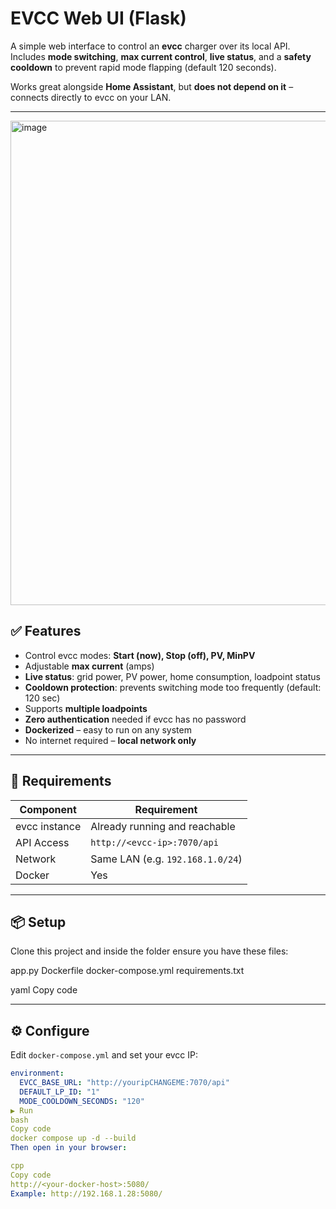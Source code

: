 # EVCC Web UI (Flask)

A simple web interface to control an **evcc** charger over its local API.  
Includes **mode switching**, **max current control**, **live status**, and a **safety cooldown** to prevent rapid mode flapping (default 120 seconds).

Works great alongside **Home Assistant**, but **does not depend on it** – connects directly to evcc on your LAN.

---

<img width="1891" height="775" alt="image" src="https://github.com/user-attachments/assets/a3915b60-4210-4b24-8932-af2d1f8e08f2" />



## ✅ Features

- Control evcc modes: **Start (now), Stop (off), PV, MinPV**
- Adjustable **max current** (amps)
- **Live status**: grid power, PV power, home consumption, loadpoint status
- **Cooldown protection**: prevents switching mode too frequently (default: 120 sec)
- Supports **multiple loadpoints**
- **Zero authentication** needed if evcc has no password
- **Dockerized** – easy to run on any system
- No internet required – **local network only**

---

## 🚀 Requirements

| Component       | Requirement                     |
|-----------------|----------------------------------|
| evcc instance   | Already running and reachable   |
| API Access      | `http://<evcc-ip>:7070/api`     |
| Network         | Same LAN (e.g. `192.168.1.0/24`) |
| Docker          | Yes                             |

---

## 📦 Setup

Clone this project and inside the folder ensure you have these files:

app.py
Dockerfile
docker-compose.yml
requirements.txt

yaml
Copy code

---

## ⚙️ Configure

Edit `docker-compose.yml` and set your evcc IP:

```yaml
environment:
  EVCC_BASE_URL: "http://youripCHANGEME:7070/api"
  DEFAULT_LP_ID: "1"
  MODE_COOLDOWN_SECONDS: "120"
▶️ Run
bash
Copy code
docker compose up -d --build
Then open in your browser:

cpp
Copy code
http://<your-docker-host>:5080/
Example: http://192.168.1.28:5080/
